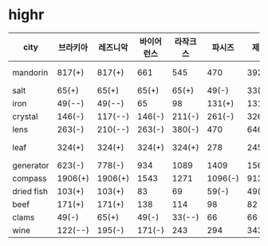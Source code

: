 # highr

| city       | 브라키아 | 레즈니악 | 바이어런스 | 라작크스 | 파시즈 | 제라드  | 세라페  |  파난 |  어시워드 | 아레임  | 루렌  |   |
|------------|----|----|---|-------|-------|------|---|---|---|---|---|---|
| mandorin   | 817(+) | 817(+) | 661| 545 | 470   | 392  | 313  | 255(-)  | 171(-) | 139(--)  | 170(-)  |   |
| salt       | 65(+) | 65(+) | 65(+) | 65(+) |49(-) | 33(--) | 49(-) | 66(+) | 65(+) | 65(+)  | 65(+)  |   |
| iron       | 49(--) | 49(--) | 65 | 98 |131(+)    | 131(+)  | 131(+)  | 66  | 65 | 52(-) | 39(--)   |   |
| crystal    | 146(-) | 117(--) | 146(-) | 211(-) | 261(-) | 326  | 392 | 457 | 454  | 548  | 677(+)  |   |
| lens       | 263(-) | 210(--) | 263(-) | 380(-) | 470   | 646  | 881  |  822 | 642 | 754 | 1044(+)  |   |
| leaf       | 324(+) | 324(+) | 324(+) | 324(+) | 278  | 245  | 196(-) |  180(-) | 146(--) | 226 | 242  |   |
| generator  | 623(-) | 778(-) | 934 | 1089 | 1409 | 1565(+) | 1252  | 1096 | 934 | 696(-) | 464(--)   |   |
| compass    | 1906(+) | 1906(+) | 1543 | 1271 |1096(-)  | 913(--) |  1096(-) | 1278 | 1271 | 1533 | 1894(+)   |   |
| dried fish | 103(+) | 103(+) | 83 | 69 | 59(-) | 49(--) |  59(-) | 69  | 83  | 83  | 102(+)  |   |
| beef       | 171(+) | 171(+) | 138 | 114 | 98 | 82   |  66 | 53  | 36(--)  | 29(--) | 36(--)   |   |
| clams      | 49(-) | 65(+) | 49(-) |  33(--) | 66  | 66   | 66  | 66  |  66 | 66  | 66   |   |
| wine       | 122(--) | 195(-) | 171(-) | 243 | 294 | 343  | 367  | 416  | 438 | 483(+) | 483(+)  |   |
